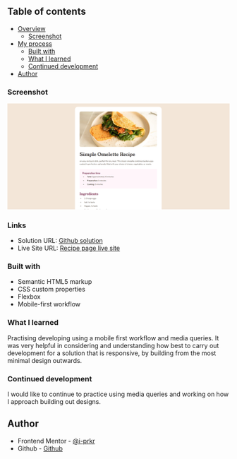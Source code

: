 ## Table of contents

- [Overview](#overview)
  - [Screenshot](#screenshot)
- [My process](#my-process)
  - [Built with](#built-with)
  - [What I learned](#what-i-learned)
  - [Continued development](#continued-development)
- [Author](#author)

### Screenshot

![Screenshot](./assets/images/screenshot.png)

### Links

- Solution URL: [Github solution](https://github.com/i-prkr/recipe-page)
- Live Site URL: [Recipe page live site](https://i-prkr.github.io/recipe-page/)

### Built with

- Semantic HTML5 markup
- CSS custom properties
- Flexbox
- Mobile-first workflow

### What I learned

Practising developing using a mobile first workflow and media queries. It was very helpful in considering and understanding how best to carry out development for a solution that is responsive, by building from the most minimal design outwards.

### Continued development

I would like to continue to practice using media queries and working on how I approach building out designs.

## Author

- Frontend Mentor - [@i-prkr](https://www.frontendmentor.io/profile/i-prkr)
- Github - [Github](https://github.com/i-prkr)
